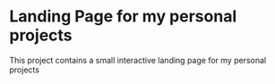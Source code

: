 # Landing Page for my personal projects

This project contains a small interactive landing page for my personal projects
